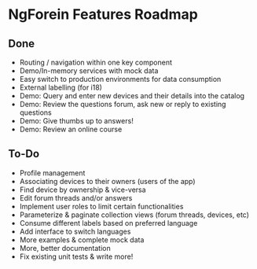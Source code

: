 # NgForein Features Roadmap

## Done

* Routing / navigation within one key component
* Demo/In-memory services with mock data
* Easy switch to production environments for data consumption
* External labelling (for i18)
* Demo: Query and enter new devices and their details into the catalog
* Demo: Review the questions forum, ask new or reply to existing questions
* Demo: Give thumbs up to answers!
* Demo: Review an online course

## To-Do

* Profile management
* Associating devices to their owners (users of the app)
* Find device by ownership & vice-versa
* Edit forum threads and/or answers
* Implement user roles to limit certain functionalities
* Parameterize & paginate collection views (forum threads, devices, etc)
* Consume different labels based on preferred language
* Add interface to switch languages
* More examples & complete mock data
* More, better documentation
* Fix existing unit tests & write more!
